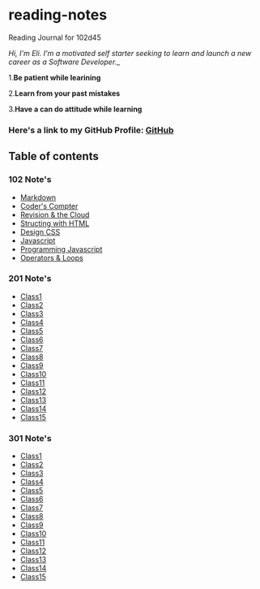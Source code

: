 # reading-notes
Reading Journal for 102d45

*Hi, I'm Eli. I'm a motivated self starter seeking to learn and launch a new career as a Software Developer.*_

1.**Be patient while learining**

2.**Learn from your past mistakes**

3.**Have a can do attitude while learning**

### Here's a link to my GitHub Profile: [GitHub](https://github.com/EliL21)

## Table of contents 

### 102 Note's

- [Markdown](102/Class1.md)
- [Coder's Compter](102/Class2.md)
- [Revision & the Cloud](102/Class3.md)
- [Structing with HTML](102/Class4.md)
- [Design CSS](102/Class5.md)
- [Javascript](102/Class6.md)
- [Programming Javascript](102/Class7.md)
- [Operators & Loops](102/Class8.md)

### 201 Note's

- [Class1](201/Class1.md)
- [Class2](201/Class2.md)
- [Class3](201/Class3.md)
- [Class4](201/Class4.md/)
- [Class5](201/Class5.md/)
- [Class6](201/Class6.md/)
- [Class7](201/Class7.md/)
- [Class8](201/Class8.md/)
- [Class9](201/Class9.md/)
- [Class10](201/Class10.md/)
- [Class11](201/Class11.md/)
- [Class12](201/Class12.md/)
- [Class13](201/Class13.md/)
- [Class14](201/Class14.md/)
- [Class15](201/Class15.md/)

### 301 Note's

- [Class1](301/Class1.md/)
- [Class2](301/Class2.md/)
- [Class3](301/Class3.md/)
- [Class4](301/Class4.md/)
- [Class5](301/Class5.md/)
- [Class6](301/Class6.md/)
- [Class7](301/Class7.md/)
- [Class8](301/Class8.md/)
- [Class9](301/Class9.md/)
- [Class10](301/Class10.md/)
- [Class11](301/Class11.md/)
- [Class12](301/Class12.md/)
- [Class13](301/Class13.md/)
- [Class14](301/Class14.md/)
- [Class15](301/Class15.md/)